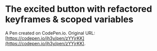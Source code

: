 # The excited button with refactored keyframes & scoped variables

A Pen created on CodePen.io. Original URL: [https://codepen.io/jh3y/pen/zYYjrKK](https://codepen.io/jh3y/pen/zYYjrKK).

